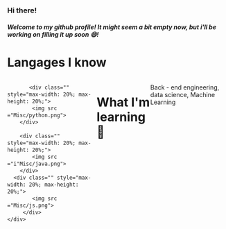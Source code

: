 ### Hi there! 
##### Welcome to my github profile! It might seem a bit empty now, but i'll be working on filling it up soon 😄!


# Langages I know 
<div id="banner" style="overflow: hidden; display: flex; justify-content:space-around;">
        <div class="" style="max-width: 20%; max-height: 20%;">
            <img src =""Misc/cp.png">
        </div>

           <div class="" style="max-width: 20%; max-height: 20%;">
            <img src ="Misc/python.png">
        </div>

        <div class="" style="max-width: 20%; max-height: 20%;">
            <img src ="i"Misc/java.png">
        </div>
      <div class="" style="max-width: 20%; max-height: 20%;">
            <img src ="Misc/js.png">
         </div>
    </div>


# What I'm learning 🌱
Back - end engineering, data science, Machine Learning


<!--
**adi-bal/adi-bal** is a ✨ _special_ ✨ repository because its `README.md` (this file) appears on your GitHub profile.

Here are some ideas to get you started:

- 🔭 I’m currently working on ...
- 🌱 I’m currently learning ...
- 👯 I’m looking to collaborate on ...
- 🤔 I’m looking for help with ...
- 💬 Ask me about ...
- 📫 How to reach me: ...
- 😄 Pronouns: ...
- ⚡ Fun fact: ...
-->

